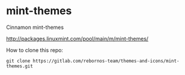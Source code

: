 # mint-themes

Cinnamon mint-themes

http://packages.linuxmint.com/pool/main/m/mint-themes/

How to clone this repo:

```
git clone https://gitlab.com/rebornos-team/themes-and-icons/mint-themes.git
```

